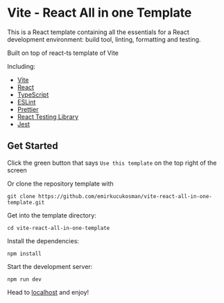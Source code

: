 # Vite - React All in one Template

This is a React template containing all the essentials for a React development environment: build tool, linting, formatting and testing.

Built on top of react-ts template of Vite

Including:
- [Vite](https://vitejs.dev/)
- [React](https://reactjs.org/)
- [TypeScript](https://www.typescriptlang.org/)
- [ESLint](https://eslint.org/)
- [Prettier](https://prettier.io/)
- [React Testing Library](https://testing-library.com/docs/react-testing-library/intro)
- [Jest](https://jestjs.io/)

## Get Started
Click the green button that says `Use this template` on the top right of the screen

Or clone the repository template with

`git clone https://github.com/emirkucukosman/vite-react-all-in-one-template.git`

Get into the template directory: 

`cd vite-react-all-in-one-template`

Install the dependencies:

`npm install`

Start the development server: 

`npm run dev`

Head to [localhost](http://localhost:3000) and enjoy!
